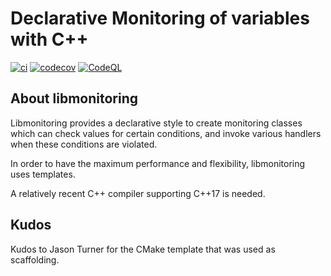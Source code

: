 # Declarative Monitoring of variables with C++

[![ci](https://github.com/nikolaj.fogh/monitoring/actions/workflows/ci.yml/badge.svg)](https://github.com/nikolaj.fogh/monitoring/actions/workflows/ci.yml)
[![codecov](https://codecov.io/gh/nikolaj.fogh/monitoring/branch/main/graph/badge.svg)](https://codecov.io/gh/nikolaj.fogh/monitoring)
[![CodeQL](https://github.com/nikolaj.fogh/monitoring/actions/workflows/codeql-analysis.yml/badge.svg)](https://github.com/nikolaj.fogh/monitoring/actions/workflows/codeql-analysis.yml)

## About libmonitoring

Libmonitoring provides a declarative style to create monitoring classes which can 
check values for certain conditions, and invoke various handlers when these conditions
are violated.

In order to have the maximum performance and flexibility, libmonitoring uses templates.

A relatively recent C++ compiler supporting C++17 is needed.

## Kudos
Kudos to Jason Turner for the CMake template that was used as scaffolding.

